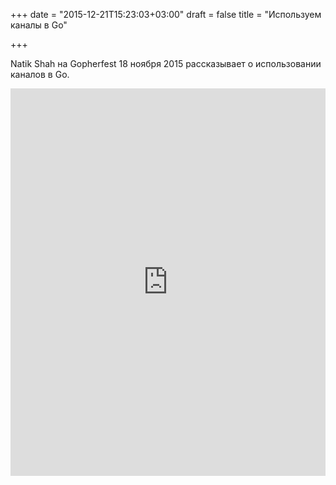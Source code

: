 +++
date = "2015-12-21T15:23:03+03:00"
draft = false
title = "Используем каналы в Go"

+++

<p>Natik Shah на Gopherfest 18&nbsp;ноября 2015 рассказывает о использовании каналов в Go.</p>
 <iframe width="100%" height="620" src="https://www.youtube.com/embed/rHf9p3C2L2A" frameborder="0" allowfullscreen></iframe>